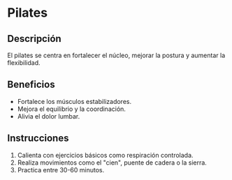 # Pilates

## Descripción
El pilates se centra en fortalecer el núcleo, mejorar la postura y aumentar la flexibilidad.

## Beneficios
- Fortalece los músculos estabilizadores.
- Mejora el equilibrio y la coordinación.
- Alivia el dolor lumbar.

## Instrucciones
1. Calienta con ejercicios básicos como respiración controlada.
2. Realiza movimientos como el "cien", puente de cadera o la sierra.
3. Practica entre 30-60 minutos.